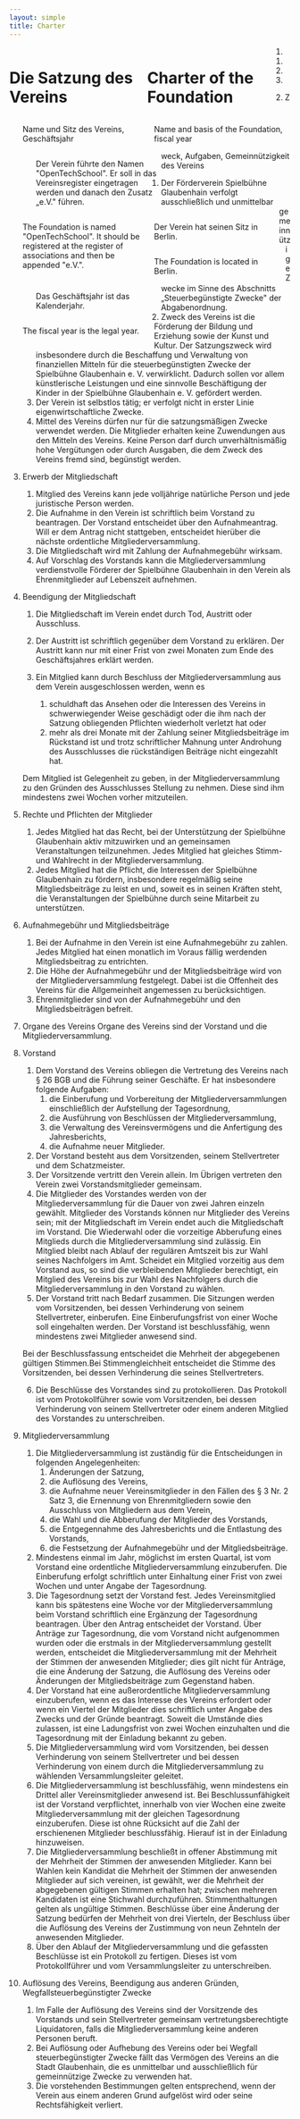 ```yaml
---
layout: simple
title: Charter
---
```


<style>
.en,
.de {
	float: left;
	width: 48%;
	margin-right: 5px;
}

#content li {
	clear: both;
}


</style>

<h1 class="de">Die Satzung des Vereins</h1>
<h1 class="en">Charter of the Foundation</h1>
 

1. <p class="de">Name und Sitz des Vereins, Geschäftsjahr</p>
	<p class="en">Name and basis of the Foundation, fiscal year</p>
	<br class="clear" />

	1. <p class="de">Der Verein führte den Namen "OpenTechSchool". Er soll in das Vereinsregister eingetragen werden und danach den Zusatz „e.V." führen. </p>
	<p class="en">The Foundation is named "OpenTechSchool". It should be registered at the register of associations and then be appended "e.V.".</p>

	2. <p class="de">Der Verein hat seinen Sitz in Berlin.</p>
	<p class="en">The Foundation is located in Berlin.</p>

	3. <p class="de">Das Geschäftsjahr ist das Kalenderjahr. </p>
	<p class="en">The fiscal year is the legal year.</p>


2. Zweck, Aufgaben, Gemeinnützigkeit des Vereins 

	1. Der Förderverein Spielbühne Glaubenhain verfolgt ausschließlich und unmittelbar gemeinnützige Zwecke im Sinne des Abschnitts „Steuerbegünstigte Zwecke" der Abgabenordnung. 
	2. Zweck des Vereins ist die Förderung der Bildung und Erziehung sowie der Kunst und Kultur. Der Satzungszweck wird insbesondere durch die Beschaffung und Verwaltung von finanziellen Mitteln für die steuerbegünstigten Zwecke der Spielbühne Glaubenhain e. V. verwirklicht. Dadurch sollen vor allem künstlerische Leistungen und eine sinnvolle Beschäftigung der Kinder in der Spielbühne Glaubenhain e. V. gefördert werden. 
	3. Der Verein ist selbstlos tätig; er verfolgt nicht in erster Linie eigenwirtschaftliche Zwecke. 
	4. Mittel des Vereins dürfen nur für die satzungsmäßigen Zwecke verwendet werden. Die Mitglieder erhalten keine Zuwendungen aus den Mitteln des Vereins. Keine Person darf durch unverhältnismäßig hohe Vergütungen oder durch Ausgaben, die dem Zweck des Vereins fremd sind, begünstigt werden. 

3. Erwerb der Mitgliedschaft 

	1. Mitglied des Vereins kann jede volljährige natürliche Person und jede juristische Person werden. 
	2. Die Aufnahme in den Verein ist schriftlich beim Vorstand zu beantragen. Der Vorstand entscheidet über den Aufnahmeantrag. Will er dem Antrag nicht stattgeben, entscheidet hierüber die nächste ordentliche Mitgliederversammlung. 
	3. Die Mitgliedschaft wird mit Zahlung der Aufnahmegebühr wirksam. 
	4. Auf Vorschlag des Vorstands kann die Mitgliederversammlung verdienstvolle Förderer der Spielbühne Glaubenhain in den Verein als Ehrenmitglieder auf Lebenszeit aufnehmen. 

4. Beendigung der Mitgliedschaft 

	1. Die Mitgliedschaft im Verein endet durch Tod, Austritt oder Ausschluss. 
	2. Der Austritt ist schriftlich gegenüber dem Vorstand zu erklären. Der Austritt kann nur mit einer Frist von zwei Monaten zum Ende des Geschäftsjahres erklärt werden. 
	3. Ein Mitglied kann durch Beschluss der Mitgliederversammlung aus dem Verein ausgeschlossen werden, wenn es 

		1. schuldhaft das Ansehen oder die Interessen des Vereins in schwerwiegender Weise geschädigt oder die ihm nach der Satzung obliegenden Pflichten wiederholt verletzt hat oder 
		2. mehr als drei Monate mit der Zahlung seiner Mitgliedsbeiträge im Rückstand ist und trotz schriftlicher Mahnung unter Androhung des Ausschlusses die rückständigen Beiträge nicht eingezahlt hat. 

	 Dem Mitglied ist Gelegenheit zu geben, in der Mitgliederversammlung zu den Gründen des Ausschlusses Stellung zu nehmen. Diese sind ihm mindestens zwei Wochen vorher mitzuteilen. 

5. Rechte und Pflichten der Mitglieder 

	1. Jedes Mitglied hat das Recht, bei der Unterstützung der Spielbühne Glaubenhain aktiv mitzuwirken und an gemeinsamen Veranstaltungen teilzunehmen. Jedes Mitglied hat gleiches Stimm- und Wahlrecht in der Mitgliederversammlung. 
	2. Jedes Mitglied hat die Pflicht, die Interessen der Spielbühne Glaubenhain zu fördern, insbesondere regelmäßig seine Mitgliedsbeiträge zu leist en und, soweit es in seinen Kräften steht, die Veranstaltungen der Spielbühne durch seine Mitarbeit zu unterstützen.

6. Aufnahmegebühr und Mitgliedsbeiträge 

	1. Bei der Aufnahme in den Verein ist eine Aufnahmegebühr zu zahlen. Jedes Mitglied hat einen monatlich im Voraus fällig werdenden Mitgliedsbeitrag zu entrichten. 
	2. Die Höhe der Aufnahmegebühr und der Mitgliedsbeiträge wird von der Mitgliederversammlung festgelegt. Dabei ist die Offenheit des Vereins für die Allgemeinheit angemessen zu berücksichtigen. 
	3. Ehrenmitglieder sind von der Aufnahmegebühr und den Mitgliedsbeiträgen befreit. 

7. Organe des Vereins 
Organe des Vereins sind der Vorstand und die Mitgliederversammlung. 

8. Vorstand 

	1. Dem Vorstand des Vereins obliegen die Vertretung des Vereins nach § 26 BGB und die Führung seiner Geschäfte. Er hat insbesondere folgende Aufgaben: 
  		1. die Einberufung und Vorbereitung der Mitgliederversammlungen einschließlich der Aufstellung der Tagesordnung, 
		2. die Ausführung von Beschlüssen der Mitgliederversammlung, 
		3. die Verwaltung des Vereinsvermögens und die Anfertigung des Jahresberichts, 
		4. die Aufnahme neuer Mitglieder. 
  	2. Der Vorstand besteht aus dem Vorsitzenden, seinem Stellvertreter und dem Schatzmeister. 
  	3. Der Vorsitzende vertritt den Verein allein. Im Übrigen vertreten den Verein zwei Vorstandsmitglieder gemeinsam. 
  	4. Die Mitglieder des Vorstandes werden von der Mitgliederversammlung für die Dauer von zwei Jahren einzeln gewählt. Mitglieder des Vorstands können nur Mitglieder des Vereins sein; mit der Mitgliedschaft  im Verein endet auch die Mitgliedschaft im Vorstand. Die Wiederwahl oder die vorzeitige Abberufung eines Mitglieds durch die Mitgliederversammlung sind zulässig. Ein Mitglied bleibt nach Ablauf der regulären Amtszeit bis zur Wahl seines Nachfolgers im Amt. Scheidet ein Mitglied vorzeitig aus dem Vorstand aus, so sind die verbleibenden Mitglieder berechtigt, ein Mitglied des Vereins bis zur Wahl des Nachfolgers durch die Mitgliederversammlung in den Vorstand zu wählen. 
  	5. Der Vorstand tritt nach Bedarf zusammen. Die Sitzungen werden vom Vorsitzenden, bei dessen Verhinderung von seinem Stellvertreter, einberufen. Eine Einberufungsfrist von einer Woche soll eingehalten werden. Der Vorstand ist beschlussfähig, wenn mindestens zwei Mitglieder anwesend sind. 

  	Bei der Beschlussfassung entscheidet die Mehrheit der abgegebenen gültigen Stimmen.Bei Stimmengleichheit entscheidet die Stimme des Vorsitzenden, bei dessen Verhinderung die seines Stellvertreters. 

  	6. Die Beschlüsse des Vorstandes sind zu protokollieren. Das Protokoll ist vom Protokollführer sowie vom Vorsitzenden, bei dessen Verhinderung von seinem Stellvertreter oder einem anderen Mitglied des Vorstandes zu unterschreiben.

9. Mitgliederversammlung 

	1. Die Mitgliederversammlung ist zuständig für die Entscheidungen in folgenden Angelegenheiten: 
		1. Änderungen der Satzung, 
		2. die Auflösung des Vereins, 
		3. die Aufnahme neuer Vereinsmitglieder in den Fällen des § 3 Nr. 2 Satz 3, die Ernennung von Ehrenmitgliedern sowie den Ausschluss von Mitgliedern aus dem Verein, 
		4. die Wahl und die Abberufung der Mitglieder des Vorstands, 
		5. die Entgegennahme des Jahresberichts und die Entlastung des Vorstands, 
		6. die Festsetzung der Aufnahmegebühr und der Mitgliedsbeiträge. 
  	2. Mindestens einmal im Jahr, möglichst im ersten Quartal, ist vom Vorstand eine ordentliche Mitgliederversammlung einzuberufen. Die Einberufung erfolgt schriftlich unter Einhaltung einer Frist von zwei Wochen und unter Angabe der Tagesordnung. 
  	3. Die Tagesordnung setzt der Vorstand fest. Jedes Vereinsmitglied kann bis spätestens eine Woche vor der Mitgliederversammlung beim Vorstand schriftlich eine Ergänzung der Tagesordnung beantragen. Über den Antrag entscheidet der Vorstand. Über Anträge zur Tagesordnung, die vom Vorstand nicht aufgenommen wurden oder die erstmals in der Mitgliederversammlung gestellt werden, entscheidet die Mitgliederversammlung mit der Mehrheit der Stimmen der anwesenden Mitglieder; dies gilt nicht für Anträge, die eine Änderung der Satzung, die Auflösung des Vereins oder Änderungen der Mitgliedsbeiträge zum Gegenstand haben. 
  	4. Der Vorstand hat eine außerordentliche Mitgliederversammlung einzuberufen, wenn es das Interesse des Vereins erfordert oder wenn ein Viertel der Mitglieder dies schriftlich unter Angabe des Zwecks und der Gründe beantragt. Soweit die Umstände dies zulassen, ist eine Ladungsfrist von zwei Wochen einzuhalten und die Tagesordnung mit der Einladung bekannt zu geben. 
  	5. Die Mitgliederversammlung wird vom Vorsitzenden, bei dessen Verhinderung von seinem Stellvertreter und bei dessen Verhinderung von einem durch die Mitgliederversammlung zu wählenden Versammlungsleiter geleitet. 
  	6. Die Mitgliederversammlung ist beschlussfähig, wenn mindestens ein Drittel aller Vereinsmitglieder anwesend ist. Bei Beschlussunfähigkeit ist der Vorstand verpflichtet, innerhalb von vier Wochen eine zweite Mitgliederversammlung mit der gleichen Tagesordnung einzuberufen. Diese ist ohne Rücksicht auf die Zahl der erschienenen Mitglieder beschlussfähig. Hierauf ist in der Einladung hinzuweisen. 
  	7. Die Mitgliederversammlung beschließt in offener Abstimmung mit der Mehrheit der Stimmen der anwesenden Mitglieder. Kann bei Wahlen kein Kandidat die Mehrheit der Stimmen der anwesenden Mitglieder auf sich vereinen, ist gewählt, wer die Mehrheit der abgegebenen gültigen Stimmen erhalten hat; zwischen mehreren Kandidaten ist eine Stichwahl durchzuführen. Stimmenthaltungen gelten als ungültige Stimmen. Beschlüsse über eine Änderung der Satzung bedürfen der Mehrheit von drei Vierteln, der Beschluss über die Auflösung des Vereins der Zustimmung von neun Zehnteln der anwesenden Mitglieder. 
  	8. Über den Ablauf der Mitgliederversammlung und die gefassten Beschlüsse ist ein Protokoll zu fertigen. Dieses ist vom Protokollführer und vom Versammlungsleiter zu unterschreiben. 

10. Auflösung des Vereins, Beendigung aus anderen Gründen, Wegfallsteuerbegünstigter Zwecke 

	1. Im Falle der Auflösung des Vereins sind der Vorsitzende des Vorstands und sein Stellvertreter gemeinsam vertretungsberechtigte Liquidatoren, falls die Mitgliederversammlung keine anderen Personen beruft. 
	2. Bei Auflösung oder Aufhebung des Vereins oder bei Wegfall steuerbegünstigter Zwecke fällt das Vermögen des Vereins an die Stadt Glaubenhain, die es unmittelbar und ausschließlich für gemeinnützige Zwecke zu verwenden hat. 
	3. Die vorstehenden Bestimmungen gelten entsprechend, wenn der Verein aus einem anderen Grund aufgelöst wird oder seine Rechtsfähigkeit verliert. 
